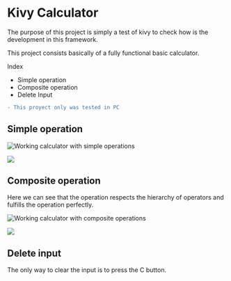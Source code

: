 # Kivy Calculator

The purpose of this project is simply a test of kivy to check how is the development in this framework.

This project consists basically of a fully functional basic calculator.

Index
- Simple operation
- Composite operation
- Delete Input

```diff
- This proyect only was tested in PC
```

## Simple operation

![Working calculator with simple operations](https://cdn.discordapp.com/attachments/805202332795011147/993960198479818894/unknown.png "Working calculator with simple operations")

![](https://cdn.discordapp.com/attachments/805202332795011147/993960635165593650/unknown.png)

## Composite operation

Here we can see that the operation respects the hierarchy of operators and fulfills the operation perfectly.

![Working calculator with composite operations](https://cdn.discordapp.com/attachments/805202332795011147/993961221042745494/unknown.png "Working calculator with composite operations")

![](https://cdn.discordapp.com/attachments/805202332795011147/993961298436046929/unknown.png)

## Delete input

The only way to clear the input is to press the C button.
